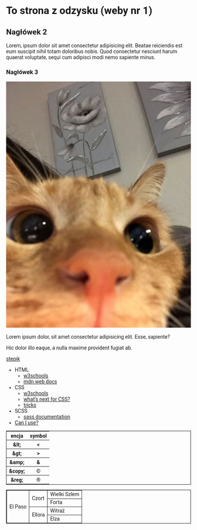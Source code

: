 <!DOCTYPE html>
<html lang="en">
<head>
    <meta charset="UTF-8">
    <meta name="viewport" content="width=device-width, initial-scale=1.0">
    <title>Document</title>
    <style>
        * {font-family: "Roboto", sans-serif;}
        table,td {border: solid 1px;}
      </style>
</head>
<body>
    <h1>To strona z odzysku (weby nr 1)</h1>
    <h2>Nagłówek 2</h2>
    <p>Lorem, ipsum dolor sit amet consectetur adipisicing elit. Beatae reiciendis est eum suscipit nihil totam doloribus nobis. Quod consectetur nesciunt harum quaerat voluptate, sequi cum adipisci modi nemo sapiente minus.</p>
    <h3>Nagłówek 3</h3>
    <img src="kot.jpg" alt="kot">
    <p>Lorem ipsum dolor, sit amet consectetur adipisicing elit. Esse, sapiente?</p>
    <p>Hic dolor illo eaque, a nulla maxime provident fugiat ab.</p>
    <p><a href="https://stepik.org/learn">stepik</a></p>
    <ul>
        <li>
            HTML
            <ul>
                <li><a href="https://www.w3schools.com/html/">w3schools</a></li>
                <li><a href="https://developer.mozilla.org/en-US/docs/Web/HTML">mdn web docs</a></li>
            </ul>
        </li>
        <li>
            CSS
            <ul>
                <li><a href="https://www.w3schools.com/css/">w3schools</a></li>
                <li><a href="https://cssdb.org/">what’s next for CSS?</a></li>
                <li><a href="https://css-tricks.com/">tricks</a></li>
            </ul>
        </li>
        <li>
            SCSS
            <ul>
                <li><a href="https://sass-lang.com/documentation/">sass documentation</a></li>
            </ul>
        </li>
        <li>
            <a href="https://caniuse.com/">Can I use?</a>
        </li>
    </ul>
    <table>
        <tr>
            <th>encja</th>
            <th>symbol</th>
        </tr>
        <tr>
            <th>&amp;lt;</th>
            <th>&lt;</th>
        </tr>
        <tr>
            <th>&amp;gt;</th>
            <th>&gt;</th>
        </tr>
        <tr>
            <th>&amp;amp;</th>
            <th>&amp;</th>
        </tr>
        <tr>
            <th>&amp;copy;</th>
            <th>&copy;</th>
        </tr>
        <tr>
            <th>&amp;reg;</th>
            <th>&reg;</th>
        </tr>
    </table>
    <table>
        <tr>
            <td rowspan="4">El Paso</td>
            <td rowspan="2">Czort</td>
            <td>Wielki Szlem</td>
        </tr>
        <tr>
            <td>Forta</td>
        </tr>
        <tr>
            <td rowspan="2">Ellora</td>
            <td>Witraż</td>
        </tr>
        <tr>
            <td>Elza</td>
        </tr>
    </table>
</body>
</html>
